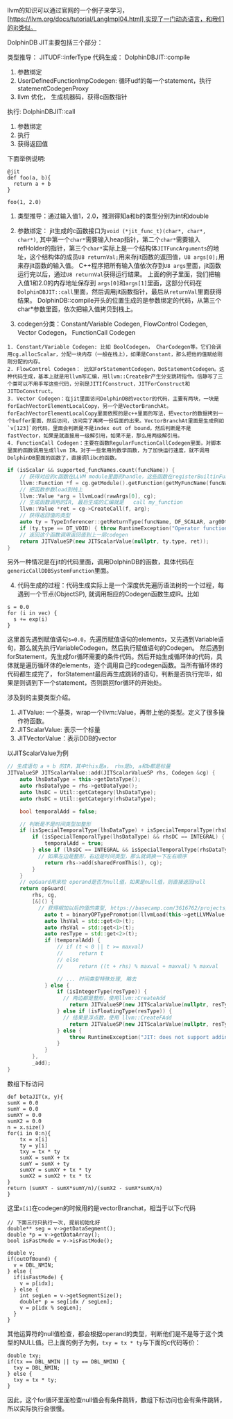 llvm的知识可以通过官网的一个例子来学习，[https://llvm.org/docs/tutorial/LangImpl04.html],实现了一门动态语言，和我们的jit类似。


DolphinDB JIT主要包括三个部分：

类型推导： JITUDF::inferType
代码生成： DolphinDBJIT::compile
  1. 参数绑定
  2. UserDefinedFunctionImpCodegen: 循环udf的每一个statement，执行statementCodegenProxy
  3. llvm 优化， 生成机器码，获得c函数指针

执行: DolphinDBJIT::call
  1. 参数绑定
  2. 执行
  3. 获得返回值


下面举例说明:

  ```
  @jit
  def foo(a, b){
    return a + b
  }

  foo(1, 2.0)
  ```


  1. 类型推导：通过输入值1，2.0，推测得知a和b的类型分别为int和double
  2. 参数绑定： jit生成的c函数接口为`void (*jit_func_t)(char*, char*, char*)`, 其中第一个`char*`需要输入heap指针，第二个`char*`需要输入refHolder的指针，第三个`char*`实际上是一个结构体`JITFuncArguments`的地址，这个结构体的成员`U8 returnVal;`用来存jit函数的返回值，`U8 args[0];`用来存jit函数的输入值。 C++程序把所有输入值依次存到`U8 args`里面，jit函数运行完以后，通过`U8 returnVal`获得运行结果。
     上面的例子里面，我们把输入值1和2.0的内存地址保存到 `args[0]`和`args[1]`里面，这部分代码在`DolphinDBJIT::call`里面，然后调用jit函数指针，最后从`returnVal`里面获得结果。
     DolphinDB::compile开头的位置生成的是参数绑定的代码，从第三个char*参数里面，依次把输入值拷贝到栈上。

  3. codegen分类：Constant/Variable Codegen, FlowControl Codegen, Vector Codegen， FunctionCall Codegen

    1. Constant/Variable Codegen: 比如 BoolCodegen， CharCodegen等。它们会调用cg.allocScalar，分配一块内存（一般在栈上），如果是Constant，那么把他的值赋给刚刚分配的内存。
    2. FlowControl Codegen： 比如ForStatementCodegen，DoStatementCodegen。这种代码生成，基本上就是用llvm写汇编，用llvm::CreateBr产生分支跳转指令。信静写了三个类可以不用手写这些代码，分别是JITIfConstruct，JITForConstruct和JITDoConstruct。
    3. Vector Codegen：在jit里面访问DolphinDB的vector的代码，主要有两块，一块是forEachVectorElementLocalCopy，另一个是VectorBranchAt。forEachVectorElementLocalCopy里面依照的是c++里面的写法，把vector的数据拷到一个buffer里面，然后访问，访问完了再拷一份后面的出来。VectorBranchAt里面是生成例如`v[123]`的代码，里面会判断是不是index out of bound，然后判断是不是fastVector，如果是就直接用一级解引用，如果不是，那么用两级解引用。
    4. FunctionCall Codegen：主要在函数RegularFunctionCallCodegen里面，对脚本里面的函数调用生成llvm IR。对于一些常用的数学函数，为了加快运行速度，就不调用DolphinDB里面的函数了，直接调libc的函数。


```c++
if (isScalar && supported_funcNames.count(funcName)) {
    // 获得对应的c函数在LLVM module里面的handle，这些函数在registerBuiltinFunctions里面注册，根据自己的需要可以再添加
    llvm::Function *f = cg.getModule().getFunction(getMyFuncName(funcName, arg0Dt));
    // 把函数参数load到栈上
    llvm::Value *arg = llvmLoad(rawArgs[0], cg);
    // 生成函数调用的IR, 最后生成的汇编就是   call my_function
    llvm::Value *ret = cg->CreateCall(f, arg);
    // 获得返回值的类型
    auto ty = TypeInferencer::getReturnType(funcName, DF_SCALAR, arg0Dt);
    if (ty.type == DT_VOID) { throw RuntimeException("Operator function " + funcName + " not supported yet in JIT."); }
    // 返回这个函数调用返回值到上一层codegen
    return JITValueSP(new JITScalarValue(nullptr, ty.type, ret));
}
```

另外一种情况是在jit的代码里面，调用DolphinDB的函数，具体代码在`genericCallDDBSystemFunction`里面。


  4. 代码生成的过程：代码生成实际上是一个深度优先遍历语法树的一个过程，每遇到一个节点(ObjectSP), 就调用相应的Codegen函数生成IR。比如

   ```
   s = 0.0
   for (i in vec) {
     s += exp(i)
   }
   ```

   这里首先遇到赋值语句`s=0.0`，先遍历赋值语句的elements，又先遇到Variable语句，那么就先执行VariableCodegen，然后执行赋值语句的Codegen。
   然后遇到forStatement，先生成for循环需要的条件代码。然后开始生成循环体的代码，具体就是遍历循环体的elements，逐个调用自己的codegen函数。当所有循环体的代码都生成完了，
   forStatement最后再生成跳转的语句，判断是否执行完毕，如果是则调到下一个statement，否则跳回for循环的开始处。

涉及到的主要类型介绍。

1. JITValue: 一个基类，wrap一个llvm::Value，再带上他的类型。定义了很多操作符函数。
2. JITScalarValue: 表示一个标量
3. JITVectorValue：表示DDB的vector

以JITScalarValue为例

```c++
// 生成语句 a + b 的IR，其中this是a， rhs是b, a和b都是标量
JITValueSP JITScalarValue::add(JITScalarValueSP rhs, Codegen &cg) {
    auto lhsDataType = this->getDataType();
    auto rhsDataType = rhs->getDataType();
    auto lhsDC = Util::getCategory(lhsDataType);
    auto rhsDC = Util::getCategory(rhsDataType);

    bool temporalAdd = false;

    // 判断是不是时间类型加整形
    if (isSpecialTemporalType(lhsDataType) + isSpecialTemporalType(rhsDataType) == 1) {
        if (isSpecialTemporalType(lhsDataType) && rhsDC == INTEGRAL) {
            temporalAdd = true;
        } else if (lhsDC == INTEGRAL && isSpecialTemporalType(rhsDataType)) {
          // 如果左边是整形，右边是时间类型，那么就调换一下左右顺序
            return rhs->add(sharedFromThis(), cg);
        }
    }
    // opGuard用来检 operand是否为null值，如果是null值，则直接返回null
    return opGuard(
        rhs, cg,
        [&]() {
          // 获得相加以后的值的类型, https://basecamp.com/3616762/projects/13845420/todos/344319476
            auto t = binaryOPTypePromotion(llvmLoad(this->getLLVMValue(), cg), lhsDataType, llvmLoad(rhs->getLLVMValue(), cg), rhsDataType, cg, _add);
            auto lhsVal = std::get<0>(t);
            auto rhsVal = std::get<1>(t);
            auto resType = std::get<2>(t);
            if (temporalAdd) {
                // if (t < 0 || t >= maxval)
                //     return t
                // else
                //     return ((t + rhs) % maxval + maxval) % maxval

                // ... 时间类型特殊处理, 略去
            } else {
                if (isIntegerType(resType)) {
                  // 两边都是整形，使用llvm::CreateAdd
                    return JITValueSP(new JITScalarValue(nullptr, resType, cg->CreateAdd(lhsVal, rhsVal)));
                } else if (isFloatingType(resType)) {
                  // 结果是浮点数，使用 llvm::CreateFAdd
                    return JITValueSP(new JITScalarValue(nullptr, resType, cg->CreateFAdd(lhsVal, rhsVal)));
                } else {
                    throw RuntimeException("JIT: does not support adding two " + Util::getDataTypeString(resType));
                }
            }
        },
        _add);
}
```

数组下标访问

```
def betaJIT(x, y){
sumX = 0.0
sumY = 0.0
sumXY = 0.0
sumX2 = 0.0
n = x.size()
for(i in 0:n){
    tx = x[i]
    ty = y[i]
    txy = tx * ty
    sumX = sumX + tx
    sumY = sumX + ty
    sumXY = sumXY + tx * ty
    sumX2 = sumX2 + tx * tx
}
return (sumXY - sumX*sumY/n)/(sumX2 - sumX*sumX/n)
}
```

这里`x[i]`在codegen的时候用的是vectorBranchat，相当于以下c代码

```
// 下面三行只执行一次, 提前初始化好
double** seg = v->getDataSegment();
double *p = v->getDataArray();
bool isFastMode = v->isFastMode();

double v;
if(outOfBound) {
  v = DBL_NMIN;
} else {
  if(isFastMode) {
    v = p[idx];
  } else {
    int segLen = v->getSegmentSize();
    double* p = seg[idx / segLen];
    v = p[idx % segLen];
  }
}
```


其他运算符的null值检查，都会根据operand的类型，判断他们是不是等于这个类型的NULL值。已上面的例子为例，`txy = tx * ty`与下面的c代码等价：

```
double txy;
if(tx == DBL_NMIN || ty == DBL_NMIN) {
  txy = DBL_NMIN;
} else {
  txy = tx * ty;
}
```

因此，这个for循环里面检查null值会有条件跳转，数组下标访问也会有条件跳转，所以实际执行会很慢。